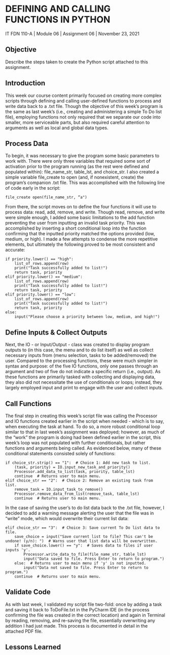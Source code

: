 # DEFINING AND CALLING FUNCTIONS IN PYTHON

IT FDN 110-A | Module 06 | Assignment 06 | November 23, 2021

## Objective
Describe the steps taken to create the Python script attached to this assignment.

## Introduction
This week our course content primarily focused on creating more complex scripts through defining and calling user-defined functions to process and write data back to a .txt file. Though the objective of this week’s program is the same as last week’s (i.e., creating and administering a simple To Do list file), employing functions not only required that we separate our code into smaller, more serviceable parts, but also required careful attention to arguments as well as local and global data types.

## Process Data
To begin, it was necessary to give the program some basic parameters to work with. There were only three variables that required some sort of activation prior to the program running (as the rest were defined and populated within): file_name_str, table_lst, and choice_str. I also created a simple variable file_create to open (and, if nonexistent, create) the program’s companion .txt file. This was accomplished with the following line of code early in the script:

```
file_create open(file_name_str, “a")
```
 
From there, the script moves on to define the four functions it will use to process data: read, add, remove, and write. Though read, remove, and write were simple enough, I added some basic limitations to the add function preventing the user from inputting an invalid task priority. This was accomplished by inserting a short conditional loop into the function confirming that the inputted priority matched the options provided (low, medium, or high). I made a few attempts to condense the more repetitive elements, but ultimately the following proved to be most consistent and accurate:

```
if priority.lower() == "high":
    list_of_rows.append(row)
    print("Task successfully added to list!")
    return task, priority
elif priority.lower() == "medium":
    list_of_rows.append(row)
    print("Task successfully added to list!")
    return task, priority
elif priority.lower() == "low":
    list_of_rows.append(row)
    print("Task successfully added to list!")
    return task, priority
else:
    input("Please choose a priority between low, medium, and high!")
```

## Define Inputs & Collect Outputs
Next, the IO - or Input/Output - class was created to display program outputs to (in this case, the menu and to do list itself) as well as collect necessary inputs from (menu selection, tasks to be added/removed) the user. Compared to the processing functions, these were much simpler in syntax and purpose: of the five IO functions, only one passes through an argument and two of five do not indicate a specific return (i.e., output). As these functions are primarily tasked with collecting and displaying data, they also did not necessitate the use of conditionals or loops; instead, they largely employed input and print to engage with the user and collect inputs.

## Call Functions
The final step in creating this week’s script file was calling the Processor and IO functions created earlier in the script when needed - which is to say, when executing the task at hand. To do so, a more robust conditional loop similar to that in last week’s assignment was deployed; however, as much of the “work” the program is doing had been defined earlier in the script, this week’s loop was not populated with further conditionals, but rather functions and arguments being called. As evidenced below, many of these conditional statements consisted solely of functions:

```
if choice_str.strip() == "1":  # Choice 1: Add new task to list.
    (task, priority) = IO.input_new_task_and_priority()
    Processor.add_data_to_list(task, priority, table_lst)
    continue  # Returns user to main menu.
elif choice_str == "2":  # Choice 2: Remove an existing task from list.
    remove_task = IO.input_task_to_remove()
    Processor.remove_data_from_list(remove_task, table_lst)
    continue  # Returns user to main menu.
```

In the case of saving the user’s to do list data back to the .txt file, however, I decided to add a warning message alerting the user that the file was in “write” mode, which would overwrite their current list data:

```
elif choice_str == "3":  # Choice 3: Save current To Do list data to file.
    save_choice = input("Save current list to file? This can't be undone! (y/n): ")  # Warns user that list data will be overwritten.
    if save_choice.lower() == "y":  # Saves data to files if user inputs 'y'.
        Processor.write_data_to_file(file_name_str, table_lst)
        input("Data saved to file. Press Enter to return to program.")
    else:  # Returns user to main menu if 'y' is not inputted.
        input("Data not saved to file. Press Enter to return to program.")
    continue  # Returns user to main menu.
```

## Validate Code
As with last week, I validated my script file two-fold: once by adding a task and saving it back to ToDoFile.txt in the PyCharm IDE (in the process confirming the file was created in the correct location) and again in Terminal by reading, removing, and re-saving the file, essentially overwriting any addition I had just made. This process is documented in detail in the attached PDF file.

## Lessons Learned
